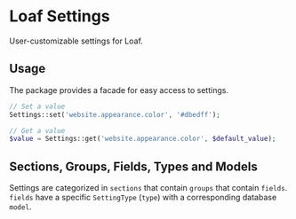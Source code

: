 Loaf Settings
======

User-customizable settings for Loaf. 

Usage
-----

The package provides a facade for easy access to settings. 

```php
// Set a value
Settings::set('website.appearance.color', '#dbedff');

// Get a value
$value = Settings::get('website.appearance.color', $default_value);
```

Sections, Groups, Fields, Types and Models
-----

Settings are categorized in `sections` that contain `groups` that contain `fields`. 
`fields` have a specific `SettingType` (`type`) with a corresponding database `model`. 